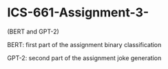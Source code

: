 # ICS-661-Assignment-3-
(BERT and GPT-2)


BERT: first part of the assignment
  binary classification

GPT-2: second part of the assignment
  joke generation
